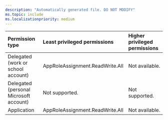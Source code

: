 ```yaml
---
description: "Automatically generated file. DO NOT MODIFY"
ms.topic: include
ms.localizationpriority: medium
---
```


|Permission type|Least privileged permissions|Higher privileged permissions|
|:---|:---|:---|
|Delegated (work or school account)|AppRoleAssignment.ReadWrite.All|Not available.|
|Delegated (personal Microsoft account)|Not supported.|Not supported.|
|Application|AppRoleAssignment.ReadWrite.All|Not available.|

